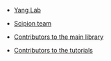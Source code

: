 * [Yang Lab](http://www.lcecb.org/index.html)

* [Scipion team](http://scipion.i2pc.es/)

* [Contributors to the main library](https://github.com/xulabs/aitom/graphs/contributors)

* [Contributors to the tutorials](https://github.com/xulabs/aitom_doc/graphs/contributors)

